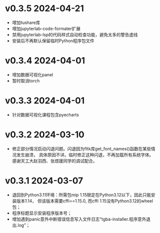 # v0.3.5  2024-04-21
* 增加tushare库
* 增加jupyterlab-code-formater扩展
* 禁用jupyterlab-lsp的代码样式自动检查功能，避免太多的警告虚线
* 安装后不再默认保留临时Python程序包文件

# v0.3.4  2024-04-01
* 增加数据可视化panel
* 暂时取消torch

# v0.3.3  2024-04-01
* 针对数据可视化课程包含pyecharts


# v0.3.2  2024-03-10
* 修正部分情况启动闪退问题。闪退因为fltk库get_font_names()函数在某些情况发生崩溃，
  具体原因不详。临时修正这种闪退，不再加载所有系统字体。
  感谢天工大赵羽西、张煜援同学的调试配合。


# v0.3.1  2024-03-07

* 退回到Python3.11环境：所需包mip 1.15限定在Python3.12以下，因此只能安装版本1.14，
但该版本需要cffi==1.15.0, 而cffi 1.15没有Python3.12的wheel包；
* 程序标题显示安装程序版本号；
* 增加遇到panic意外中断错误信息写入文件日志“tgba-installer.程序意外退出.log”；

